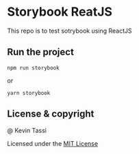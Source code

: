 # Storybook ReatJS

This repo is to test sotrybook using ReactJS

## Run the project

```
npm run storybook
```

or

```
yarn storybook
```

## License & copyright

@ Kevin Tassi

Licensed under the [MIT License](LICENSE)
